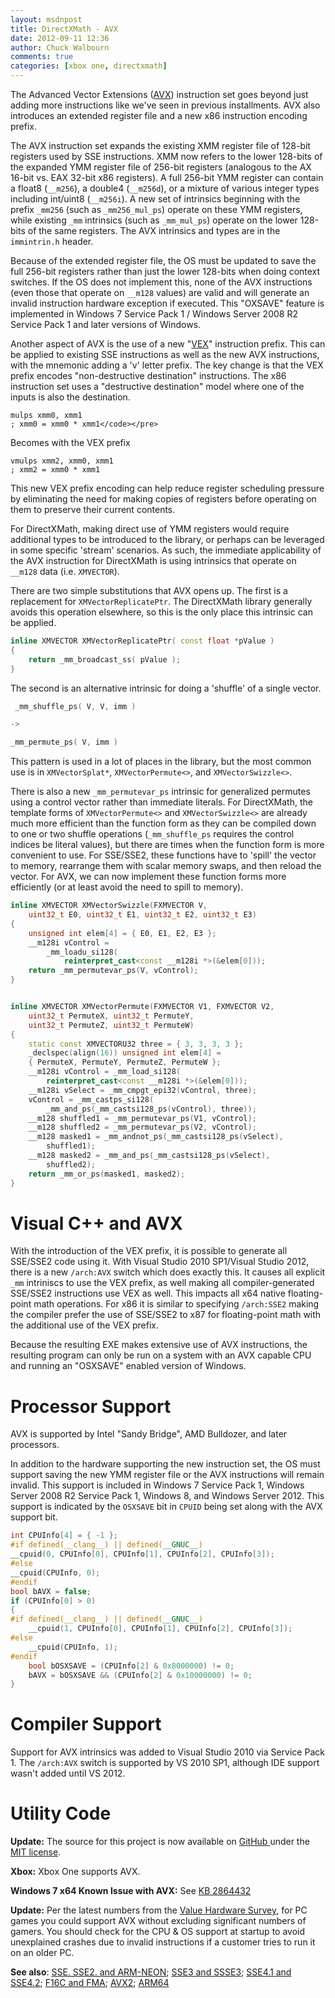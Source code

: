 ```yaml
---
layout: msdnpost
title: DirectXMath - AVX
date: 2012-09-11 12:36
author: Chuck Walbourn
comments: true
categories: [xbox one, directxmath]
---
```

The Advanced Vector Extensions (<a href="http://en.wikipedia.org/wiki/Advanced_Vector_Extensions">AVX</a>) instruction set goes beyond just adding more instructions like we've seen in previous installments. AVX also introduces an extended register file and a new x86 instruction encoding prefix.
<!--more-->

The AVX instruction set expands the existing XMM register file of 128-bit registers used by SSE instructions. XMM now refers to the lower 128-bits of the expanded YMM register file of 256-bit registers (analogous to the AX 16-bit vs. EAX 32-bit x86 registers). A full 256-bit YMM register can contain a float8 (``__m256``), a double4 (``__m256d``), or a mixture of various integer types including int/uint8 (``__m256i``). A new set of intrinsics beginning with the prefix ``_mm256`` (such as ``_mm256_mul_ps``) operate on these YMM registers, while existing ``_mm`` intrinsics (such as ``_mm_mul_ps``) operate on the lower 128-bits of the same registers. The AVX intrinsics and types are in the <code>immintrin.h</code> header.

Because of the extended register file, the OS must be updated to save the full 256-bit registers rather than just the lower 128-bits when doing context switches. If the OS does not implement this, none of the AVX instructions (even those that operate on ``__m128`` values) are valid and will generate an invalid instruction hardware exception if executed. This "OXSAVE" feature is implemented in Windows 7 Service Pack 1 / Windows Server 2008 R2 Service Pack 1 and later versions of Windows.

Another aspect of AVX is the use of a new "<a href="http://en.wikipedia.org/wiki/VEX_prefix">VEX</a>" instruction prefix. This can be applied to existing SSE instructions as well as the new AVX instructions, with the mnemonic adding a 'v' letter prefix. The key change is that the VEX prefix encodes "non-destructive destination" instructions. The x86 instruction set uses a "destructive destination" model where one of the inputs is also the destination.

```
mulps xmm0, xmm1
; xmm0 = xmm0 * xmm1</code></pre>
```

Becomes with the VEX prefix

```
vmulps xmm2, xmm0, xmm1
; xmm2 = xmm0 * xmm1
```

This new VEX prefix encoding can help reduce register scheduling pressure by eliminating the need for making copies of registers before operating on them to preserve their current contents.

For DirectXMath, making direct use of YMM registers would require additional types to be introduced to the library, or perhaps can be leveraged in some specific 'stream' scenarios. As such, the immediate applicability of the AVX instruction for DirectXMath is using intrinsics that operate on ``__m128`` data (i.e. <code>XMVECTOR</code>).

There are two simple substitutions that AVX opens up. The first is a replacement for <code>XMVectorReplicatePtr</code>. The DirectXMath library generally avoids this operation elsewhere, so this is the only place this intrinsic can be applied.

```cpp
inline XMVECTOR XMVectorReplicatePtr( const float *pValue )
{
    return _mm_broadcast_ss( pValue );
}
```

The second is an alternative intrinsic for doing a 'shuffle' of a single vector.

```cpp
 _mm_shuffle_ps( V, V, imm )

->

_mm_permute_ps( V, imm )
```

This pattern is used in a lot of places in the library, but the most common use is in <code>XMVectorSplat*</code>, <code>XMVectorPermute<></code>, and <code>XMVectorSwizzle<></code>.

There is also a new ``_mm_permutevar_ps`` intrinsic for generalized permutes using a control vector rather than immediate literals. For DirectXMath, the template forms of <code>XMVectorPermute<></code> and <code>XMVectorSwizzle<></code> are already much more efficient than the function form as they can be compiled down to one or two shuffle operations (``_mm_shuffle_ps`` requires the control indices be literal values), but there are times when the function form is more convenient to use. For SSE/SSE2, these functions have to 'spill' the vector to memory, rearrange them with scalar memory swaps, and then reload the vector. For AVX, we can now implement these function forms more efficiently (or at least avoid the need to spill to memory).

```cpp
inline XMVECTOR XMVectorSwizzle(FXMVECTOR V,
    uint32_t E0, uint32_t E1, uint32_t E2, uint32_t E3)
{
    unsigned int elem[4] = { E0, E1, E2, E3 };
    __m128i vControl =
        _mm_loadu_si128(
            reinterpret_cast<const __m128i *>(&elem[0]));
    return _mm_permutevar_ps(V, vControl);
}


inline XMVECTOR XMVectorPermute(FXMVECTOR V1, FXMVECTOR V2,
    uint32_t PermuteX, uint32_t PermuteY,
    uint32_t PermuteZ, uint32_t PermuteW)
{
    static const XMVECTORU32 three = { 3, 3, 3, 3 };
    _declspec(align(16)) unsigned int elem[4] =
    { PermuteX, PermuteY, PermuteZ, PermuteW };
    __m128i vControl = _mm_load_si128(
        reinterpret_cast<const __m128i *>(&elem[0]));
    __m128i vSelect = _mm_cmpgt_epi32(vControl, three);
    vControl = _mm_castps_si128(
        _mm_and_ps(_mm_castsi128_ps(vControl), three));
    __m128 shuffled1 = _mm_permutevar_ps(V1, vControl);
    __m128 shuffled2 = _mm_permutevar_ps(V2, vControl);
    __m128 masked1 = _mm_andnot_ps(_mm_castsi128_ps(vSelect),
        shuffled1);
    __m128 masked2 = _mm_and_ps(_mm_castsi128_ps(vSelect),
        shuffled2);
    return _mm_or_ps(masked1, masked2);
}
```
<h1>Visual C++ and AVX</h1>

With the introduction of the VEX prefix, it is possible to generate all SSE/SSE2 code using it. With Visual Studio 2010 SP1/Visual Studio 2012, there is a new <code>/arch:AVX</code> switch which does exactly this. It causes all explicit ``_mm`` intriniscs to use the VEX prefix, as well making all compiler-generated SSE/SSE2 instructions use VEX as well. This impacts all x64 native floating-point math operations. For x86 it is similar to specifying <code>/arch:SSE2</code> making the compiler prefer the use of SSE/SSE2 to x87 for floating-point math with the additional use of the VEX prefix.

Because the resulting EXE makes extensive use of AVX instructions, the resulting program can only be run on a system with an AVX capable CPU and running an "OSXSAVE" enabled version of Windows.

<h1>Processor Support</h1>

AVX is supported by Intel "Sandy Bridge", AMD Bulldozer, and later processors.

In addition to the hardware supporting the new instruction set, the OS must support saving the new YMM register file or the AVX instructions will remain invalid. This support is included in Windows 7 Service Pack 1, Windows Server 2008 R2 Service Pack 1, Windows 8, and Windows Server 2012. This support is indicated by the ``OSXSAVE`` bit in ``CPUID`` being set along with the AVX support bit.

```cpp
int CPUInfo[4] = { -1 };
#if defined(__clang__) || defined(__GNUC__)
__cpuid(0, CPUInfo[0], CPUInfo[1], CPUInfo[2], CPUInfo[3]);
#else
__cpuid(CPUInfo, 0);
#endif
bool bAVX = false;
if (CPUInfo[0] > 0)
{
#if defined(__clang__) || defined(__GNUC__)
    __cpuid(1, CPUInfo[0], CPUInfo[1], CPUInfo[2], CPUInfo[3]);
#else
    __cpuid(CPUInfo, 1);
#endif
    bool bOSXSAVE = (CPUInfo[2] & 0x8000000) != 0;
    bAVX = bOSXSAVE && (CPUInfo[2] & 0x10000000) != 0;
}
```

<h1>Compiler Support</h1>

Support for AVX intrinsics was added to Visual Studio 2010 via Service Pack 1. The <code>/arch:AVX</code> switch is supported by VS 2010 SP1, although IDE support wasn't added until VS 2012.

<h1>Utility Code</h1>

<strong>Update:</strong> The source for this project is now available on <a href="https://github.com/Microsoft/DirectXMath">GitHub </a>under the <a href="http://opensource.org/licenses/MIT">MIT license</a>.

<strong>Xbox:</strong> Xbox One supports AVX.

<strong>Windows 7 x64 Known Issue with AVX:</strong> See <a href="http://support.microsoft.com/kb/2864432/">KB 2864432</a>

<strong>Update:</strong> Per the latest numbers from the [Value Hardware Survey](https://store.steampowered.com/hwsurvey), for PC games you could support AVX without excluding significant numbers of gamers. You should check for the CPU & OS support at startup to avoid unexplained crashes due to invalid instructions if a customer tries to run it on an older PC.

<strong>See also</strong>: <a href="https://walbourn.github.io/directxmath-sse-sse2-and-arm-neon/">SSE. SSE2. and ARM-NEON</a>; <a href="https://walbourn.github.io/directxmath-sse3-and-ssse3/">SSE3 and SSSE3</a>; <a href="https://walbourn.github.io/directxmath-sse4-1-and-sse4-2/">SSE4.1 and SSE4.2</a>; <a href="https://walbourn.github.io/directxmath-f16c-and-fma/">F16C and FMA</a>; <a href="https://walbourn.github.io/directxmath-avx2/">AVX2</a>; <a href="https://walbourn.github.io/directxmath-arm64/">ARM64</a>
